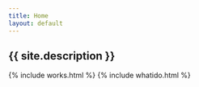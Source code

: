 ```yaml
---
title: Home
layout: default
---
```


<div class="container">
    <div class="hero">
        <h2 class="blurb">{{ site.description }}</h2>
    </div>
</div>

{% include works.html %}
{% include whatido.html %}




